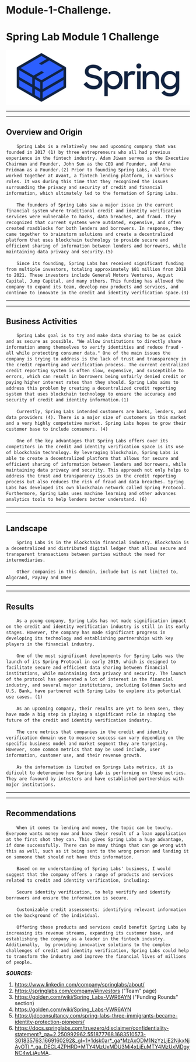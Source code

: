 # Module-1-Challenge.

# **Spring Lab Module 1 Challenge**

![image](Spring-Labs-1.webp)

---
---
## **Overview and Origin**

        Spring Labs is a relatively new and upcoming company that was founded in 2017 (1) by three entrepreneurs who all had previous experience in the fintech industry. Adam Jiwan serves as the Executive Chairman and Founder, John Sun as the CEO and Founder, and Anna Fridman as a Founder.(2) Prior to founding Spring Labs, all three worked together at Avant, a fintech lending platform, in various roles. It was during this time that they recognized the issues surrounding the privacy and security of credit and financial information, which ultimately led to the formation of Spring Labs.

        The founders of Spring Labs saw a major issue in the current financial system where traditional credit and identity verification services were vulnerable to hacks, data breaches, and fraud. They recognized that current systems were outdated, expensive, and often created roadblocks for both lenders and borrowers. In response, they came together to brainstorm solutions and create a decentralized platform that uses blockchain technology to provide secure and efficient sharing of information between lenders and borrowers, while maintaining data privacy and security.(5)  

        Since its founding, Spring Labs has received significant funding from multiple investors, totaling approximately $81 million from 2018 to 2021. These investors include General Motors Ventures, August Capital, Jump Capital, and many others. This funding has allowed the company to expand its team, develop new products and services, and continue to innovate in the credit and identity verification space.(3)


---
---

## **Business Activities**

        Spring Labs goal is to try and make data sharing to be as quick and as secure as possible. "We allow institutions to directly share information among themselves to verify identities and reduce fraud - all while protecting consumer data." One of the main issues the company is trying to address is the lack of trust and transparency in the credit reporting and verification process. The current centralized credit reporting system is often slow, expensive, and susceptible to errors, which can result in borrowers being unfairly denied credit or paying higher interest rates than they should. Spring Labs aims to address this problem by creating a decentralized credit reporting system that uses blockchain technology to ensure the accuracy and security of credit and identity information.(1)

        Currently, Spring Labs intended customers are banks, lenders, and data providers (4). There is a major size of customers in this market and a very highly competetive market. Spring Labs hopes to grow their customer base to include consumers. (4)

        One of the key advantages that Spring Labs offers over its competitors in the credit and identity verification space is its use of blockchain technology. By leveraging blockchain, Spring Labs is able to create a decentralized platform that allows for secure and efficient sharing of information between lenders and borrowers, while maintaining data privacy and security. This approach not only helps to address the trust and transparency issues in the credit reporting process but also reduces the risk of fraud and data breaches. Spring Labs has developed its own blockchain network called Spring Protocol. Furthermore, Spring Labs uses machine learning and other advances analytics tools to help lenders better understand. (6)

---
---

## **Landscape**
        Spring Labs is in the Blockchain financial industry. Blockchain is a decentralized and distributed digital ledger that allows secure and transparent transactions between parties without the need for intermediaries.
        
        Other companies in this domain, include but is not limited to, Algorand, PayJoy and Umee
---
---

## **Results**
        As a young company, Spring Labs has not made signification impact on the credit and identity verification industry is still in its early stages. However, the company has made significant progress in developing its technology and establishing partnerships with key players in the financial industry.
        
        One of the most significant developments for Spring Labs was the launch of its Spring Protocol in early 2019, which is designed to facilitate secure and efficient data sharing between financial institutions, while maintaining data privacy and security. The launch of the protocol has generated a lot of interest in the financial industry, and several major institutions, including Goldman Sachs and U.S. Bank, have partnered with Spring Labs to explore its potential use cases. (1)

        As an upcoming company, their results are yet to been seen, they have made a big step in playing a significant role in shaping the future of the credit and identity verification industry.

        The core metrics that companies in the credit and identity verification domain use to measure success can vary depending on the specific business model and market segment they are targeting. However, some common metrics that may be used include, user information, customer use, and their revenue growth.

        As the information is limited on Springs Labs metrics, it is dificult to deteremine how Spring Lab is performing on these metrics. They are favourd by intesters and have established partnerships with major institutions.
---
---

## **Recommendations**
        When it comes to lending and money, the topic can be touchy. Everyone wants money now and know their result of a loan appplication at the first shot they can. This gives Spring Labs a huge advantage, if done successfully. There can be many things that can go wrong with this as well, such as it being sent to the wrong person and landing it on someone that should not have this information. 

        Based on my understanding of Spring Labs' business, I would suggest that the company offers a range of products and services related to credit and identity verification, including:

        Secure identity verification, to help verifify and identify borrowers and ensure the information is secure. 

        Customizable credit assessments: identifying relevant information on the background of the individual. 

        Offering these products and services could benefit Spring Labs by increasing its revenue streams, expanding its customer base, and establishing the company as a leader in the fintech industry. Additionally,  by providing innovative solutions to the complex challenges of credit and identity verification, Spring Labs could help to transform the industry and improve the financial lives of millions of people.


***SOURCES:***

1. https://www.linkedin.com/company/springlabs/about/
2. https://springlabs.com/company/#investors ("Team" page)
3. https://golden.com/wiki/Spring_Labs-VWR6AYN ("Funding Rounds" section)
4. https://golden.com/wiki/Spring_Labs-VWR6AYN 
5. https://jdcconsultancy.com/spring-labs-three-immigrants-became-identity-protection-pioneers/
6. https://docs.springlabs.com/truezero/disclaimer/confidentiality-statement?_ga=2.250992962.551877768.1683510573-301835763.1669160292&_gl=1*1dsk0ar*_ga*MzAxODM1NzYzLjE2NjkxNjAyOTI.*_ga_DECL4ZPHRD*MTY4MzUxMDU3Mi4xLjEuMTY4MzUxMDgyNC4wLjAuMA..